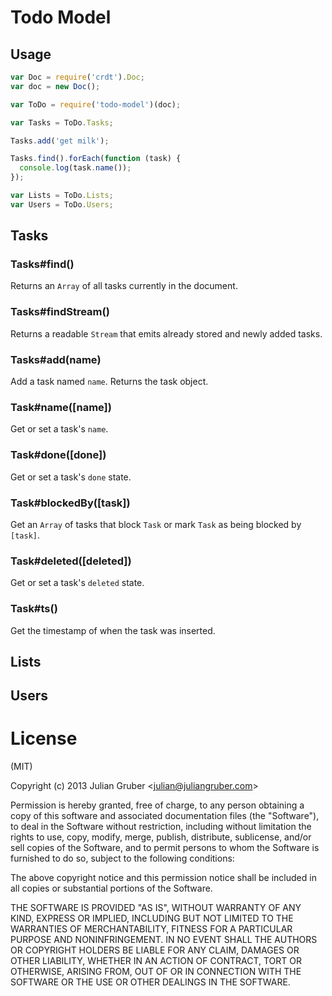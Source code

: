 
# Todo Model

## Usage

```js
var Doc = require('crdt').Doc;
var doc = new Doc();

var ToDo = require('todo-model')(doc);

var Tasks = ToDo.Tasks;

Tasks.add('get milk');

Tasks.find().forEach(function (task) {
  console.log(task.name());
});

var Lists = ToDo.Lists;
var Users = ToDo.Users;
```

## Tasks

### Tasks#find()

Returns an `Array` of all tasks currently in the document.

### Tasks#findStream()

Returns a readable `Stream` that emits already stored and newly added tasks.

### Tasks#add(name)

Add a task named `name`. Returns the task object.

### Task#name([name])

Get or set a task's `name`.

### Task#done([done])

Get or set a task's `done` state.

### Task#blockedBy([task])

Get an `Array` of tasks that block `Task` or mark `Task` as being blocked by `[task]`.

### Task#deleted([deleted])

Get or set a task's `deleted` state.

### Task#ts()

Get the timestamp of when the task was inserted.

## Lists

## Users

# License

(MIT)

Copyright (c) 2013 Julian Gruber &lt;julian@juliangruber.com&gt;

Permission is hereby granted, free of charge, to any person obtaining a copy of
this software and associated documentation files (the "Software"), to deal in
the Software without restriction, including without limitation the rights to
use, copy, modify, merge, publish, distribute, sublicense, and/or sell copies
of the Software, and to permit persons to whom the Software is furnished to do
so, subject to the following conditions:

The above copyright notice and this permission notice shall be included in all
copies or substantial portions of the Software.

THE SOFTWARE IS PROVIDED "AS IS", WITHOUT WARRANTY OF ANY KIND, EXPRESS OR
IMPLIED, INCLUDING BUT NOT LIMITED TO THE WARRANTIES OF MERCHANTABILITY,
FITNESS FOR A PARTICULAR PURPOSE AND NONINFRINGEMENT. IN NO EVENT SHALL THE
AUTHORS OR COPYRIGHT HOLDERS BE LIABLE FOR ANY CLAIM, DAMAGES OR OTHER
LIABILITY, WHETHER IN AN ACTION OF CONTRACT, TORT OR OTHERWISE, ARISING FROM,
OUT OF OR IN CONNECTION WITH THE SOFTWARE OR THE USE OR OTHER DEALINGS IN THE
SOFTWARE.
